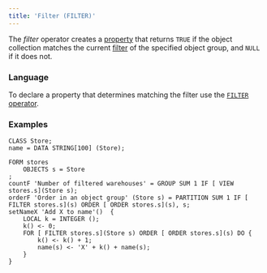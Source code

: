 ```yaml
---
title: 'Filter (FILTER)'
---
```


The *filter* operator creates a [property](Properties.md) that returns `TRUE` if the object collection matches the current [filter](Form_structure.md#filters) of the specified object group, and `NULL` if it does not.

### Language

To declare a property that determines matching the filter use the [`FILTER` operator](Object_group_operator.md).

### Examples

```lsf
CLASS Store;
name = DATA STRING[100] (Store);

FORM stores
    OBJECTS s = Store
;
countF 'Number of filtered warehouses' = GROUP SUM 1 IF [ VIEW stores.s](Store s);
orderF 'Order in an object group' (Store s) = PARTITION SUM 1 IF [ FILTER stores.s](s) ORDER [ ORDER stores.s](s), s;
setNameX 'Add X to name'()  {
    LOCAL k = INTEGER ();
    k() <- 0;
    FOR [ FILTER stores.s](Store s) ORDER [ ORDER stores.s](s) DO {
        k() <- k() + 1;
        name(s) <- 'X' + k() + name(s);
    }
}
```
